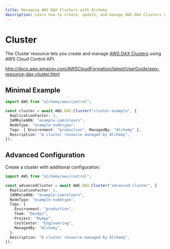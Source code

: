 ```yaml
---
title: Managing AWS DAX Clusters with Alchemy
description: Learn how to create, update, and manage AWS DAX Clusters using Alchemy Cloud Control.
---
```


# Cluster

The Cluster resource lets you create and manage [AWS DAX Clusters](https://docs.aws.amazon.com/dax/latest/userguide/) using AWS Cloud Control API.

http://docs.aws.amazon.com/AWSCloudFormation/latest/UserGuide/aws-resource-dax-cluster.html

## Minimal Example

```ts
import AWS from "alchemy/aws/control";

const cluster = await AWS.DAX.Cluster("cluster-example", {
  ReplicationFactor: 1,
  IAMRoleARN: "example-iamrolearn",
  NodeType: "example-nodetype",
  Tags: { Environment: "production", ManagedBy: "Alchemy" },
  Description: "A cluster resource managed by Alchemy",
});
```

## Advanced Configuration

Create a cluster with additional configuration:

```ts
import AWS from "alchemy/aws/control";

const advancedCluster = await AWS.DAX.Cluster("advanced-cluster", {
  ReplicationFactor: 1,
  IAMRoleARN: "example-iamrolearn",
  NodeType: "example-nodetype",
  Tags: {
    Environment: "production",
    Team: "DevOps",
    Project: "MyApp",
    CostCenter: "Engineering",
    ManagedBy: "Alchemy",
  },
  Description: "A cluster resource managed by Alchemy",
});
```

